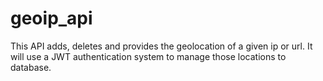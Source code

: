 # geoip_api
This API adds, deletes and provides the geolocation of a given ip or url. It will use a JWT authentication system to manage those locations to database.
